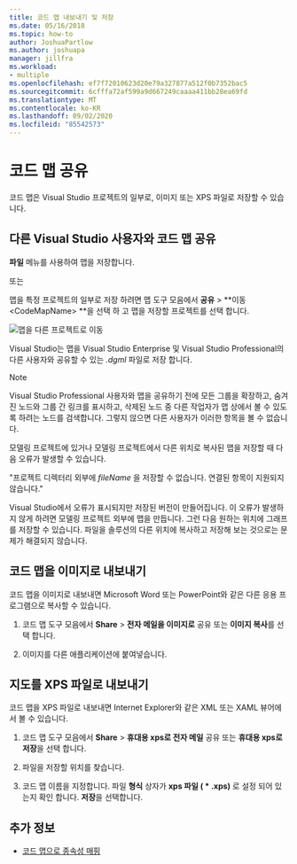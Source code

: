```yaml
---
title: 코드 맵 내보내기 및 저장
ms.date: 05/16/2018
ms.topic: how-to
author: JoshuaPartlow
ms.author: joshuapa
manager: jillfra
ms.workload:
- multiple
ms.openlocfilehash: ef7f72010623d20e79a327877a512f0b7352bac5
ms.sourcegitcommit: 6cfffa72af599a9d667249caaaa411bb28ea69fd
ms.translationtype: MT
ms.contentlocale: ko-KR
ms.lasthandoff: 09/02/2020
ms.locfileid: "85542573"
---
```

# <a name="share-code-maps"></a>코드 맵 공유

코드 맵은 Visual Studio 프로젝트의 일부로, 이미지 또는 XPS 파일로 저장할 수 있습니다.

## <a name="share-a-code-map-with-other-visual-studio-users"></a>다른 Visual Studio 사용자와 코드 맵 공유

**파일** 메뉴를 사용하여 맵을 저장합니다.

또는

맵을 특정 프로젝트의 일부로 저장 하려면 맵 도구 모음에서 **공유**  >  **이동 \<CodeMapName> **을 선택 하 고 맵을 저장할 프로젝트를 선택 합니다.

![맵을 다른 프로젝트로 이동](../modeling/media/codemapsmovemapmenu.png)

Visual Studio는 맵을 Visual Studio Enterprise 및 Visual Studio Professional의 다른 사용자와 공유할 수 있는 *.dgml* 파일로 저장 합니다.

> [!NOTE]
> Visual Studio Professional 사용자와 맵을 공유하기 전에 모든 그룹을 확장하고, 숨겨진 노드와 그룹 간 링크를 표시하고, 삭제된 노드 중 다른 작업자가 맵 상에서 볼 수 있도록 하려는 노드를 검색합니다. 그렇지 않으면 다른 사용자가 이러한 항목을 볼 수 없습니다.
>
> 모델링 프로젝트에 있거나 모델링 프로젝트에서 다른 위치로 복사된 맵을 저장할 때 다음 오류가 발생할 수 있습니다.
>
> "프로젝트 디렉터리 외부에 *fileName* 을 저장할 수 없습니다. 연결된 항목이 지원되지 않습니다."
>
> Visual Studio에서 오류가 표시되지만 저장된 버전이 만들어집니다. 이 오류가 발생하지 않게 하려면 모델링 프로젝트 외부에 맵을 만듭니다. 그런 다음 원하는 위치에 그래프를 저장할 수 있습니다. 파일을 솔루션의 다른 위치에 복사하고 저장해 보는 것으로는 문제가 해결되지 않습니다.

## <a name="export-a-code-map-as-an-image"></a>코드 맵을 이미지로 내보내기

코드 맵을 이미지로 내보내면 Microsoft Word 또는 PowerPoint와 같은 다른 응용 프로그램으로 복사할 수 있습니다.

1. 코드 맵 도구 모음에서 **Share**  >  **전자 메일을 이미지로** 공유 또는 **이미지 복사**를 선택 합니다.

2. 이미지를 다른 애플리케이션에 붙여넣습니다.

## <a name="export-the-map-as-an-xps-file"></a>지도를 XPS 파일로 내보내기

코드 맵을 XPS 파일로 내보내면 Internet Explorer와 같은 XML 또는 XAML 뷰어에서 볼 수 있습니다.

1. 코드 맵 도구 모음에서 **Share**  >  **휴대용 xps로 전자 메일** 공유 또는 **휴대용 xps로 저장**을 선택 합니다.

2. 파일을 저장할 위치를 찾습니다.

3. 코드 맵 이름을 지정합니다. 파일 **형식** 상자가 **xps 파일 ( \* .xps)** 로 설정 되어 있는지 확인 합니다. **저장**을 선택합니다.

## <a name="see-also"></a>추가 정보

- [코드 맵으로 종속성 매핑](../modeling/map-dependencies-across-your-solutions.md)
